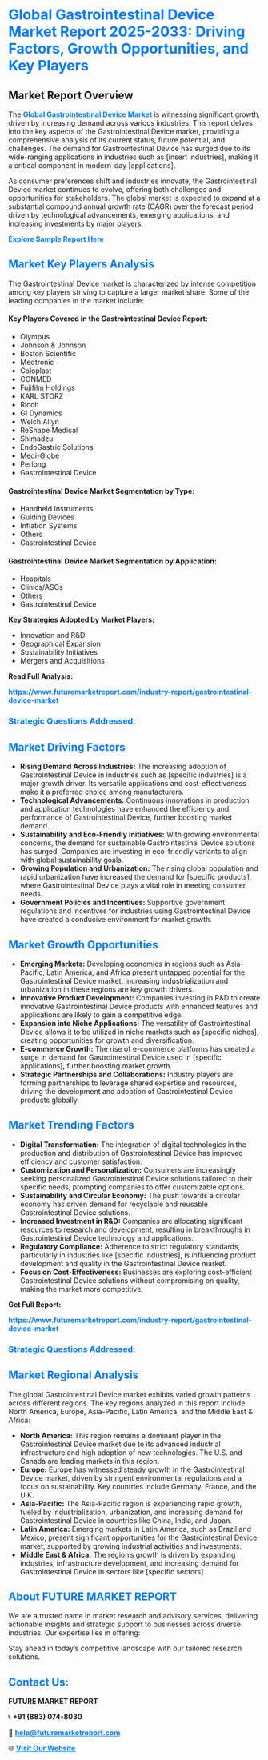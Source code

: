 <h1 style="color: #007BFF;">Global Gastrointestinal Device Market Report 2025-2033: Driving Factors, Growth Opportunities, and Key Players</h1>

<section id="overview">
<h2>Market Report Overview</h2>
<p>The <a href="https://www.futuremarketreport.com/industry-report/gastrointestinal-device-market" style="color: #007BFF; text-decoration: none;"><strong>Global Gastrointestinal Device Market</strong></a> is witnessing significant growth, driven by increasing demand across various industries. This report delves into the key aspects of the Gastrointestinal Device market, providing a comprehensive analysis of its current status, future potential, and challenges. The demand for Gastrointestinal Device has surged due to its wide-ranging applications in industries such as [insert industries], making it a critical component in modern-day [applications].</p>
<p>As consumer preferences shift and industries innovate, the Gastrointestinal Device market continues to evolve, offering both challenges and opportunities for stakeholders. The global market is expected to expand at a substantial compound annual growth rate (CAGR) over the forecast period, driven by technological advancements, emerging applications, and increasing investments by major players.</p>
</section>

<section id="overview">
<p><a href="https://www.futuremarketreport.com/request-sample/reportId=100808" style="color: #007BFF; text-decoration: none;"><strong>Explore Sample Report Here</strong></a></p>
</section>

<section id="key-players">
<h2 style="color: #007BFF;">Market Key Players Analysis</h2>
<p>The Gastrointestinal Device market is characterized by intense competition among key players striving to capture a larger market share. Some of the leading companies in the market include:</p>
<h4>Key Players Covered in the Gastrointestinal Device Report:</h4>
<ul><li>Olympus</li><li>Johnson &amp; Johnson</li><li>Boston Scientific</li><li>Medtronic</li><li>Coloplast</li><li>CONMED</li><li>Fujifilm Holdings</li><li>KARL STORZ</li><li>Ricoh</li><li>GI Dynamics</li><li>Welch Allyn</li><li>ReShape Medical</li><li>Shimadzu</li><li>EndoGastric Solutions</li><li>Medi-Globe</li><li>Perlong</li><li>Gastrointestinal Device</li></ul>
<h4>Gastrointestinal Device Market Segmentation by Type:</h4>
<ul><li>Handheld Instruments</li><li>Guiding Devices</li><li>Inflation Systems</li><li>Others</li><li>Gastrointestinal Device</li></ul>

<h4>Gastrointestinal Device Market Segmentation by Application:</h4>
<ul><li>Hospitals</li><li>Clinics/ASCs</li><li>Others</li><li>Gastrointestinal Device</li></ul>
<p><strong>Key Strategies Adopted by Market Players:</strong></p>
<ul>
<li>Innovation and R&D</li>
<li>Geographical Expansion</li>
<li>Sustainability Initiatives</li>
<li>Mergers and Acquisitions</li>
</ul>
</section>

<section>
<p><strong>Read Full Analysis: </strong></p><a href="https://www.futuremarketreport.com/industry-report/gastrointestinal-device-market" style="color: #007BFF; text-decoration: none;"><strong>https://www.futuremarketreport.com/industry-report/gastrointestinal-device-market</strong></a>
<h3 style="color: #007BFF;">Strategic Questions Addressed:</h3>
</section>

<section id="driving-factors">
<h2 style="color: #007BFF;">Market Driving Factors</h2>
<ul>
<li><strong>Rising Demand Across Industries:</strong> The increasing adoption of Gastrointestinal Device in industries such as [specific industries] is a major growth driver. Its versatile applications and cost-effectiveness make it a preferred choice among manufacturers.</li>
<li><strong>Technological Advancements:</strong> Continuous innovations in production and application technologies have enhanced the efficiency and performance of Gastrointestinal Device, further boosting market demand.</li>
<li><strong>Sustainability and Eco-Friendly Initiatives:</strong> With growing environmental concerns, the demand for sustainable Gastrointestinal Device solutions has surged. Companies are investing in eco-friendly variants to align with global sustainability goals.</li>
<li><strong>Growing Population and Urbanization:</strong> The rising global population and rapid urbanization have increased the demand for [specific products], where Gastrointestinal Device plays a vital role in meeting consumer needs.</li>
<li><strong>Government Policies and Incentives:</strong> Supportive government regulations and incentives for industries using Gastrointestinal Device have created a conducive environment for market growth.</li>
</ul>
</section>

<section id="growth-opportunities">
<h2 style="color: #007BFF;">Market Growth Opportunities</h2>
<ul>
<li><strong>Emerging Markets:</strong> Developing economies in regions such as Asia-Pacific, Latin America, and Africa present untapped potential for the Gastrointestinal Device market. Increasing industrialization and urbanization in these regions are key growth drivers.</li>
<li><strong>Innovative Product Development:</strong> Companies investing in R&D to create innovative Gastrointestinal Device products with enhanced features and applications are likely to gain a competitive edge.</li>
<li><strong>Expansion into Niche Applications:</strong> The versatility of Gastrointestinal Device allows it to be utilized in niche markets such as [specific niches], creating opportunities for growth and diversification.</li>
<li><strong>E-commerce Growth:</strong> The rise of e-commerce platforms has created a surge in demand for Gastrointestinal Device used in [specific applications], further boosting market growth.</li>
<li><strong>Strategic Partnerships and Collaborations:</strong> Industry players are forming partnerships to leverage shared expertise and resources, driving the development and adoption of Gastrointestinal Device products globally.</li>
</ul>
</section>

<section id="trending-factors">
<h2 style="color: #007BFF;">Market Trending Factors</h2>
<ul>
<li><strong>Digital Transformation:</strong> The integration of digital technologies in the production and distribution of Gastrointestinal Device has improved efficiency and customer satisfaction.</li>
<li><strong>Customization and Personalization:</strong> Consumers are increasingly seeking personalized Gastrointestinal Device solutions tailored to their specific needs, prompting companies to offer customizable options.</li>
<li><strong>Sustainability and Circular Economy:</strong> The push towards a circular economy has driven demand for recyclable and reusable Gastrointestinal Device solutions.</li>
<li><strong>Increased Investment in R&D:</strong> Companies are allocating significant resources to research and development, resulting in breakthroughs in Gastrointestinal Device technology and applications.</li>
<li><strong>Regulatory Compliance:</strong> Adherence to strict regulatory standards, particularly in industries like [specific industries], is influencing product development and quality in the Gastrointestinal Device market.</li>
<li><strong>Focus on Cost-Effectiveness:</strong> Businesses are exploring cost-efficient Gastrointestinal Device solutions without compromising on quality, making the market more competitive.</li>
</ul>
</section>

<section>
<p><strong>Get Full Report: </strong></p><a href="https://www.futuremarketreport.com/industry-report/gastrointestinal-device-market" style="color: #007BFF; text-decoration: none;"><strong>https://www.futuremarketreport.com/industry-report/gastrointestinal-device-market</strong></a>
<h3 style="color: #007BFF;">Strategic Questions Addressed:</h3>
</section>


<section id="regional-analysis">
<h2 style="color: #007BFF;">Market Regional Analysis</h2>
<p>The global Gastrointestinal Device market exhibits varied growth patterns across different regions. The key regions analyzed in this report include North America, Europe, Asia-Pacific, Latin America, and the Middle East & Africa:</p>
<ul>
<li><strong>North America:</strong> This region remains a dominant player in the Gastrointestinal Device market due to its advanced industrial infrastructure and high adoption of new technologies. The U.S. and Canada are leading markets in this region.</li>
<li><strong>Europe:</strong> Europe has witnessed steady growth in the Gastrointestinal Device market, driven by stringent environmental regulations and a focus on sustainability. Key countries include Germany, France, and the U.K.</li>
<li><strong>Asia-Pacific:</strong> The Asia-Pacific region is experiencing rapid growth, fueled by industrialization, urbanization, and increasing demand for Gastrointestinal Device in countries like China, India, and Japan.</li>
<li><strong>Latin America:</strong> Emerging markets in Latin America, such as Brazil and Mexico, present significant opportunities for the Gastrointestinal Device market, supported by growing industrial activities and investments.</li>
<li><strong>Middle East & Africa:</strong> The region’s growth is driven by expanding industries, infrastructure development, and increasing demand for Gastrointestinal Device in sectors like [specific sectors].</li>
</ul>
</section>

<footer>
<h2 style="color: #007BFF;">About FUTURE MARKET REPORT</h2>
<p>We are a trusted name in market research and advisory services, delivering actionable insights and strategic support to businesses across diverse industries. Our expertise lies in offering:</p>

<p>Stay ahead in today’s competitive landscape with our tailored research solutions.</p>

<h2 style="color: #007BFF;">Contact Us:</h2>
<p><strong>FUTURE MARKET REPORT</strong></p>
<p>📞 <strong>+91 (883) 074-8030</strong></p>
<p>📧 <strong><a href="mailto:help@futuremarketreport.com" style="color: #007BFF;">help@futuremarketreport.com</a></strong></p>
<p>🌐 <strong><a href="https://www.futuremarketreport.com/" style="color: #007BFF;">Visit Our Website</a></strong></p>
</footer>